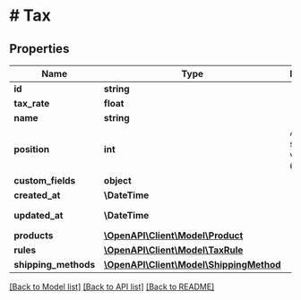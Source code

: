 # # Tax

## Properties

Name | Type | Description | Notes
------------ | ------------- | ------------- | -------------
**id** | **string** |  | [optional]
**tax_rate** | **float** |  |
**name** | **string** |  |
**position** | **int** | Added since version: 6.4.0.0 |
**custom_fields** | **object** |  | [optional]
**created_at** | **\DateTime** |  | [readonly]
**updated_at** | **\DateTime** |  | [optional] [readonly]
**products** | [**\OpenAPI\Client\Model\Product**](Product.md) |  | [optional]
**rules** | [**\OpenAPI\Client\Model\TaxRule**](TaxRule.md) |  | [optional]
**shipping_methods** | [**\OpenAPI\Client\Model\ShippingMethod**](ShippingMethod.md) |  | [optional]

[[Back to Model list]](../../README.md#models) [[Back to API list]](../../README.md#endpoints) [[Back to README]](../../README.md)

